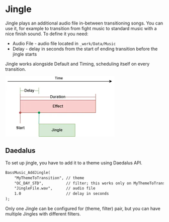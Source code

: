 # Jingle

Jingle plays an additional audio file in-between transitioning songs. You can use it, for example to transition
from fight music to standard music with a nice finish sound. To define it you need:

* Audio File - audio file located in `_work/Data/Music`
* Delay - delay in seconds from the start of ending transition before the jingle starts 

Jingle works alongside Default and Timing, scheduling itself on every transition.

![Jingle Transition](jingle-transition.webp)

## Daedalus

To set up jingle, you have to add it to a theme using Daedalus API.

```dae
BassMusic_AddJingle(
    "MyThemeToTransition", // theme
    "OC_DAY_STD",          // filter; this works only on MyThemeToTransition->OC_DAY_STD transition
    "JingleFile.wav",      // audio file
    1.0                    // delay in seconds
);
```

Only one Jingle can be configured for (theme, filter) pair, but you can have multiple Jingles with different filters.